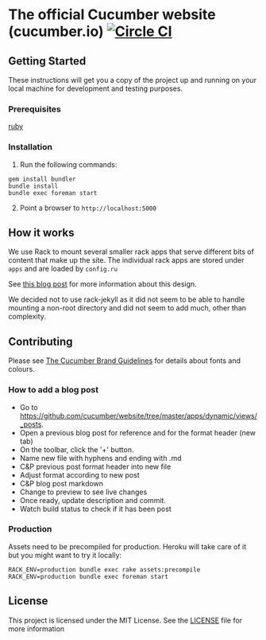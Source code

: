 # The official Cucumber website (cucumber.io) [![Circle CI](https://circleci.com/gh/cucumber/website/tree/master.svg?style=svg)](https://circleci.com/gh/cucumber/website/tree/master)

## Getting Started

These instructions will get you a copy of the project up and running on your local machine for development and testing purposes.

### Prerequisites

[ruby](https://www.ruby-lang.org/en/documentation/installation/)

### Installation

1. Run the following commands:
```
gem install bundler
bundle install
bundle exec foreman start
```

2. Point a browser to `http://localhost:5000`

## How it works

We use Rack to mount several smaller rack apps that serve different bits of content that make up the site. The individual rack apps are stored under `apps` and are loaded by `config.ru`

See [this blog post](http://mwmanning.com/2011/12/04/Jekyll-on-Heroku-Part-2.html) for more information about this design.

We decided not to use rack-jekyll as it did not seem to be able to handle mounting a non-root directory and did not seem to add much, other than complexity.

## Contributing

Please see [The Cucumber Brand Guidelines](https://github.com/cucumber-ltd/brand/blob/master/Cucumber_Brand_V1.0.pdf) for
details about fonts and colours.

### How to add a blog post

* Go to https://github.com/cucumber/website/tree/master/apps/dynamic/views/_posts.  
* Open a previous blog post for reference and for the format header (new tab)  
* On the toolbar, click the '+' button.  
* Name new file with hyphens and ending with .md  
* C&P previous post format header into new file  
* Adjust format according to new post  
* C&P blog post markdown  
* Change to preview to see live changes  
* Once ready, update description and commit.  
* Watch build status to check if it has been post

### Production

Assets need to be precompiled for production. Heroku will take care of
it but you might want to try it locally:

    RACK_ENV=production bundle exec rake assets:precompile
    RACK_ENV=production bundle exec foreman start

## License

This project is licensed under the MIT License. See the [LICENSE](https://github.com/cucumber/website/blob/master/LICENSE) file for more information
